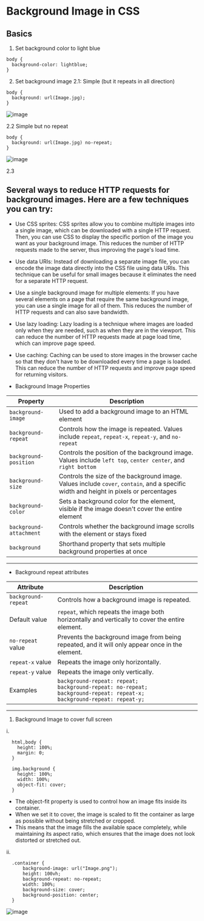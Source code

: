 # Background Image in CSS

## Basics
1. Set background color to light blue
```
body {
  background-color: lightblue;
}
```

2. Set background image
2.1: Simple (but it repeats in all direction)
```
body {
  background: url(Image.jpg);
}
```
![image](https://user-images.githubusercontent.com/125631878/233771417-11a74f88-a587-41b0-b812-93407f979d24.png)

2.2 Simple but no repeat
```
body {
  background: url(Image.jpg) no-repeat;
}
```
![image](https://user-images.githubusercontent.com/125631878/233771448-5d058420-da24-428f-813a-f8cac5dd025a.png)

2.3 




## Several ways to reduce HTTP requests for background images. Here are a few techniques you can try:

- Use CSS sprites: CSS sprites allow you to combine multiple images into a single image, which can be downloaded with a single HTTP request. Then, you can use CSS to display the specific portion of the image you want as your background image. This reduces the number of HTTP requests made to the server, thus improving the page's load time.

- Use data URIs: Instead of downloading a separate image file, you can encode the image data directly into the CSS file using data URIs. This technique can be useful for small images because it eliminates the need for a separate HTTP request.

- Use a single background image for multiple elements: If you have several elements on a page that require the same background image, you can use a single image for all of them. This reduces the number of HTTP requests and can also save bandwidth.

- Use lazy loading: Lazy loading is a technique where images are loaded only when they are needed, such as when they are in the viewport. This can reduce the number of HTTP requests made at page load time, which can improve page speed.

- Use caching: Caching can be used to store images in the browser cache so that they don't have to be downloaded every time a page is loaded. This can reduce the number of HTTP requests and improve page speed for returning visitors.



- Background Image Properties

| Property | Description |
| ---|-----|
| `background-image`   | Used to add a background image to an HTML element                                               |
| `background-repeat`  | Controls how the image is repeated. Values include `repeat`, `repeat-x`, `repeat-y`, and `no-repeat` |
| `background-position`| Controls the position of the background image. Values include `left top`, `center center`, and `right bottom` |
| `background-size`    | Controls the size of the background image. Values include `cover`, `contain`, and a specific width and height in pixels or percentages |
| `background-color`   | Sets a background color for the element, visible if the image doesn't cover the entire element |
| `background-attachment`| Controls whether the background image scrolls with the element or stays fixed |
| `background`         | Shorthand property that sets multiple background properties at once |

**********

- Background repeat attributes

| Attribute | Description |
| --- | --- |
| `background-repeat` | Controls how a background image is repeated. |
| Default value | `repeat`, which repeats the image both horizontally and vertically to cover the entire element. |
| `no-repeat` value | Prevents the background image from being repeated, and it will only appear once in the element. |
| `repeat-x` value | Repeats the image only horizontally. |
| `repeat-y` value | Repeats the image only vertically. |
| Examples | `background-repeat: repeat;`<br>`background-repeat: no-repeat;`<br>`background-repeat: repeat-x;`<br>`background-repeat: repeat-y;` |


*****

1. Background Image to cover full screen 

i. <br>
```
  html,body {
    height: 100%;
    margin: 0;
  }

  img.background {
    height: 100%;
    width: 100%;
    object-fit: cover;
  }
```

- The object-fit property is used to control how an image fits inside its container. 
- When we set it to cover, the image is scaled to fit the container as large as possible without being stretched or cropped. 
- This means that the image fills the available space completely, while maintaining its aspect ratio, which ensures that the image does not look distorted or stretched out.


ii. <br>
```
  .container {
      background-image: url("Image.png");
      height: 100vh;
      background-repeat: no-repeat;
      width: 100%;
      background-size: cover;
      background-position: center;
  }
```



![image](https://user-images.githubusercontent.com/125631878/233698273-4e22c42e-3ce0-4552-b2a1-fe3da371aea5.png)
